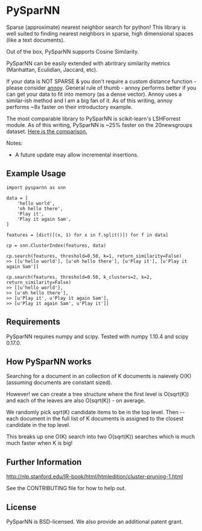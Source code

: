 # PySparNN
Sparse (approximate) nearest neighbor search for python! This library is well suited to finding nearest neighbors in sparse, high dimensional spaces (like a text documents). 

Out of the box, PySparNN supports Cosine Similarity.

PySparNN can be easily extended with abritrary similarity metrics (Manhattan, Eculidian, Jaccard, etc).

If your data is NOT SPARSE & you don't require a custom distance function - please consider [annoy](https://github.com/spotify/annoy). 
General rule of thumb - annoy performs better if you can get your data to fit into memory (as a dense vector).
Annoy uses a similar-ish method and I am a big fan of it. As of this writing, annoy performs ~8x faster on their introductory example. 

The most comparable library to PySparNN is scikit-learn's LSHForrest module. As of this writing, PySparNN is ~25% faster on the 20newsgroups dataset. [Here is the comparison.](https://github.com/facebookresearch/pysparnn/blob/master/sparse_search_comparison.ipynb)

Notes:
* A future update may allow incremental insertions.

## Example Usage
```
import pysparnn as snn

data = [
    'hello world',
    'oh hello there',
    'Play it',
    'Play it again Sam',
]    

features = [dict([(x, 1) for x in f.split()]) for f in data]

cp = snn.ClusterIndex(features, data)

cp.search(features, threshold=0.50, k=1, return_similarity=False)
>> [[u'hello world'], [u'oh hello there'], [u'Play it'], [u'Play it again Sam']]

cp.search(features, threshold=0.50, k_clusters=2, k=2, return_similarity=False)
>> [[u'hello world'],
>> [u'oh hello there'],
>> [u'Play it', u'Play it again Sam'],
>> [u'Play it again Sam', u'Play it']]

```

## Requirements
PySparNN requires numpy and scipy. Tested with numpy 1.10.4 and scipy 0.17.0.

## How PySparNN works
Searching for a document in an collection of K documents is naievely O(K) (assuming documents are constant sized). 

However! we can create a tree structure where the first level is O(sqrt(K)) and each of the leaves are also O(sqrt(K)) - on average.

We randomly pick sqrt(K) candidate items to be in the top level. Then -- each document in the full list of K documents is assigned to the closest candidate in the top level.

This breaks up one O(K) search into two O(sqrt(K)) searches which is much much faster when K is big!

## Further Information
http://nlp.stanford.edu/IR-book/html/htmledition/cluster-pruning-1.html

See the CONTRIBUTING file for how to help out.

## License
PySparNN is BSD-licensed. We also provide an additional patent grant.
